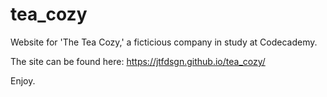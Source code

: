 # tea_cozy

Website for 'The Tea Cozy,' a ficticious company in study at Codecademy. 

The site can be found here: https://jtfdsgn.github.io/tea_cozy/

Enjoy.
